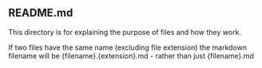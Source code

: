 README.md 
 -
This directory is for explaining the purpose of files and how they work.

If two files have the same name (excluding file extension) the markdown filename will be {filename}.{extension}.md - rather than just {filename}.md